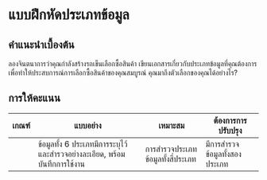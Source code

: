 # แบบฝึกหัดประเภทข้อมูล

## คำแนะนำเบื้องต้น

ลองจินตนาการว่าคุณกำลังสร้างรถเข็นเลือกซื้อสินค้า เขียนเอกสารเกี่ยวกับประเภทข้อมูลที่คุณต้องการเพื่อทำให้ประสบการณ์การเลือกซื้อสินค้าของคุณสมบูรณ์ คุณมาถึงตัวเลือกของคุณได้อย่างไร?

## การให้คะแนน

 เกณฑ์ | แบบอย่าง | เหมาะสม | ต้องการการปรับปรุง
--- | --- | --- | -- |
||ข้อมูลทั้ง 6 ประเภทมีการระบุไว้ และสำรวจอย่างละเอียด, พร้อมบันทึกการใช้งาน|การสำรวจประเภทข้อมูลทั้งสี่ประเภท|มีการสำรวจข้อมูลทั้งสองประเภท|
